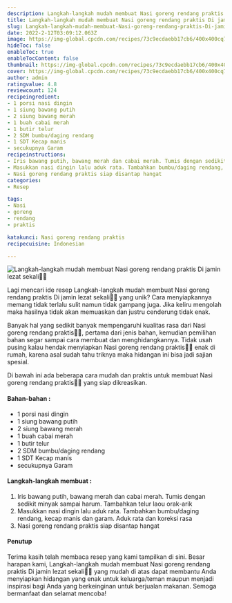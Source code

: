 ```yaml
---
description: Langkah-langkah mudah membuat Nasi goreng rendang praktis Di jamin lezat sekali"
title: Langkah-langkah mudah membuat Nasi goreng rendang praktis Di jamin lezat sekali
slug: Langkah-langkah-mudah-membuat-Nasi-goreng-rendang-praktis-Di-jamin-lezat-sekali
date: 2022-2-12T03:09:12.063Z
image: https://img-global.cpcdn.com/recipes/73c9ecdaebb17cb6/400x400cq70/photo.jpg
hideToc: false
enableToc: true
enableTocContent: false
thumbnail: https://img-global.cpcdn.com/recipes/73c9ecdaebb17cb6/400x400cq70/photo.jpg
cover: https://img-global.cpcdn.com/recipes/73c9ecdaebb17cb6/400x400cq70/photo.jpg
author: admin
ratingvalue: 4.8
reviewcount: 124
recipeingredient:
- 1 porsi nasi dingin
- 1 siung bawang putih
- 2 siung bawang merah
- 1 buah cabai merah
- 1 butir telur
- 2 SDM bumbu/daging rendang
- 1 SDT Kecap manis
- secukupnya Garam
recipeinstructions:
- Iris bawang putih, bawang merah dan cabai merah. Tumis dengan sedikit minyak sampai harum. Tambahkan telur laou orak-arik
- Masukkan nasi dingin lalu aduk rata. Tambahkan bumbu/daging rendang, kecap manis dan garam. Aduk rata dan koreksi rasa
- Nasi goreng rendang praktis siap disantap hangat
categories:
- Resep

tags:
- Nasi
- goreng
- rendang
- praktis

katakunci: Nasi goreng rendang praktis
recipecuisine: Indonesian

---
```


![Langkah-langkah mudah membuat Nasi goreng rendang praktis Di jamin lezat sekali👩‍🍳](https://img-global.cpcdn.com/recipes/73c9ecdaebb17cb6/400x400cq70/photo.jpg)

Lagi mencari ide resep Langkah-langkah mudah membuat Nasi goreng rendang praktis Di jamin lezat sekali👩‍🍳 yang unik? Cara menyiapkannya memang tidak terlalu sulit namun tidak gampang juga. Jika keliru mengolah maka hasilnya tidak akan memuaskan dan justru cenderung tidak enak.

Banyak hal yang sedikit banyak mempengaruhi kualitas rasa dari Nasi goreng rendang praktis👩‍🍳, pertama dari jenis bahan, kemudian pemilihan bahan segar sampai cara membuat dan menghidangkannya. Tidak usah pusing kalau hendak menyiapkan Nasi goreng rendang praktis👩‍🍳 enak di rumah, karena asal sudah tahu triknya maka hidangan ini bisa jadi sajian spesial.

Di bawah ini ada beberapa cara mudah dan praktis untuk membuat Nasi goreng rendang praktis👩‍🍳 yang siap dikreasikan.

<!--inarticleads1-->

#### Bahan-bahan :

- 1 porsi nasi dingin
- 1 siung bawang putih
- 2 siung bawang merah
- 1 buah cabai merah
- 1 butir telur
- 2 SDM bumbu/daging rendang
- 1 SDT Kecap manis
- secukupnya Garam

<!--inarticleads2-->

#### Langkah-langkah membuat :

1. Iris bawang putih, bawang merah dan cabai merah. Tumis dengan sedikit minyak sampai harum. Tambahkan telur laou orak-arik
1. Masukkan nasi dingin lalu aduk rata. Tambahkan bumbu/daging rendang, kecap manis dan garam. Aduk rata dan koreksi rasa
1. Nasi goreng rendang praktis siap disantap hangat

#### Penutup

Terima kasih telah membaca resep yang kami tampilkan di sini. Besar harapan kami, Langkah-langkah mudah membuat Nasi goreng rendang praktis Di jamin lezat sekali👩‍🍳 yang mudah di atas dapat membantu Anda menyiapkan hidangan yang enak untuk keluarga/teman maupun menjadi inspirasi bagi Anda yang berkeinginan untuk berjualan makanan. Semoga bermanfaat dan selamat mencoba!